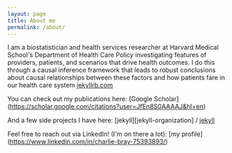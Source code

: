 ```yaml
---
layout: page
title: About me
permalink: /about/
---
```


I am a biostatistician and health services researcher at Harvard Medical School's Department of Health Care Policy investigating features of providers, patients, and scenarios that drive health outcomes. I do this through a causal inference framework that leads to robust conclusions about causal relationships between these factors and how patients fare in our health care system [jekyllrb.com](https://jekyllrb.com/)

You can check out my publications here:
[Google Scholar] (https://scholar.google.com/citations?user=JfEn8S0AAAAJ&hl=en)

And a few side projects I have here:
[jekyll][jekyll-organization] /
[jekyll](https://github.com/jekyll/jekyll)

Feel free to reach out via LinkedIn! (I'm on there a lot):
[my profile] (https://www.linkedin.com/in/charlie-bray-75393893/)
